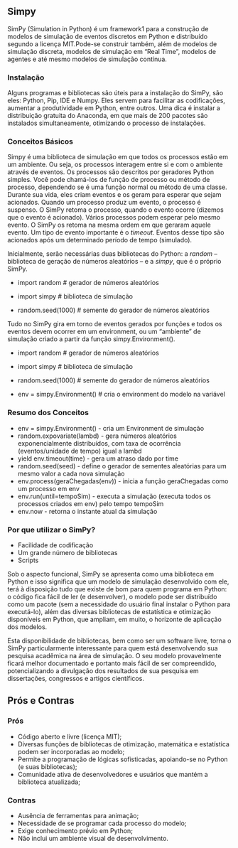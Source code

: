 ## **Simpy**

SimPy (Simulation in Python) é um framework1 para a construção de modelos de simulação de eventos discretos em Python e distribuído segundo a licença MIT.Pode-se construir também, além de modelos de simulação discreta, modelos de simulação em “Real Time”, modelos de agentes e até mesmo modelos de simulação contínua.
  
### Instalação

 Alguns programas e bibliotecas são úteis para a instalação do SimPy, são eles: Python, Pip, IDE e Numpy. Eles servem para facilitar as codificações, aumentar a produtividade em Python, entre outros.
 Uma dica é instalar a distribuição gratuita do Anaconda, em que mais de 200 pacotes são instalados simultaneamente, otimizando o processo de instalações.

### Conceitos Básicos

Simpy é uma biblioteca de simulação em que todos os processos estão em um ambiente. Ou seja, os processos interagem entre si e com o ambiente através de eventos.
Os processos são descritos por geradores Python simples. Você pode chamá-los de função de processo ou método de processo, dependendo se é uma função normal ou método de uma classe. Durante sua vida, eles criam eventos e os geram para esperar que sejam acionados.
Quando um processo produz um evento, o processo é suspenso. O SimPy retoma o processo, quando o evento ocorre (dizemos que o evento é acionado). Vários processos podem esperar pelo mesmo evento. O SimPy os retoma na mesma ordem em que geraram aquele evento.
Um tipo de evento importante é o _timeout_. Eventos desse tipo são acionados após um determinado período de tempo (simulado).

Inicialmente, serão necessárias duas bibliotecas do Python: a _random_ – biblioteca de geração de números aleatórios – e a _simpy_, que é o próprio SimPy.

- import random              # gerador de números aleatórios
- import simpy               # biblioteca de simulação

- random.seed(1000)         # semente do gerador de números aleatórios

Tudo no SimPy gira em torno de eventos gerados por funções e todos os eventos devem ocorrer em um environment, ou um “ambiente” de simulação criado a partir da função simpy.Environment().

- import random             # gerador de números aleatórios
- import simpy              # biblioteca de simulação

- random.seed(1000)         # semente do gerador de números aleatórios
- env = simpy.Environment() # cria o environment do modelo na variável 

### Resumo dos Conceitos

- env = simpy.Environment() - cria um Environment de simulação
- random.expovariate(lambd) - gera números aleatórios exponencialmente distribuídos, com taxa de ocorrência (eventos/unidade de tempo) igual a lambd
- yield env.timeout(time) - gera um atraso dado por time
- random.seed(seed) - define o gerador de sementes aleatórias para um mesmo valor a cada nova simulação
- env.process(geraChegadas(env)) - inicia a função geraChegadas como um processo em env
- env.run(until=tempoSim) - executa a simulação (executa todos os processos criados em env) pelo tempo tempoSim
- env.now - retorna o instante atual da simulação


### Por que utilizar o SimPy?

- Facilidade de codificação
- Um grande número de bibliotecas
- Scripts

Sob o aspecto funcional, SimPy se apresenta como uma biblioteca em Python e isso significa que um modelo de simulação desenvolvido com ele, terá à disposição tudo que existe de bom para quem programa em Python: o código fica fácil de ler (e desenvolver), o modelo pode ser distribuído como um pacote (sem a necessidade do usuário final instalar o Python para executá-lo), além das diversas bibliotecas de estatística e otimização disponíveis em Python, que ampliam, em muito, o horizonte de aplicação dos modelos.

Esta disponibilidade de bibliotecas, bem como ser um software livre, torna o SimPy particularmente interessante para quem está desenvolvendo sua pesquisa acadêmica na área de simulação. O seu modelo provavelmente ficará melhor documentado e portanto mais fácil de ser compreendido, potencializando a divulgação dos resultados de sua pesquisa em dissertações, congressos e artigos científicos.


## Prós e Contras

### Prós
- Código aberto e livre (licença MIT);
- Diversas funções de bibliotecas de otimização, matemática e estatística podem ser incorporadas ao modelo;
- Permite a programação de lógicas sofisticadas, apoiando-se no Python (e suas bibliotecas);
- Comunidade ativa de desenvolvedores e usuários que mantém a biblioteca atualizada;

### Contras
- Ausência de ferramentas para animação;
- Necessidade de se programar cada processo do modelo;
- Exige conhecimento prévio em Python;
- Não inclui um ambiente visual de desenvolvimento.








